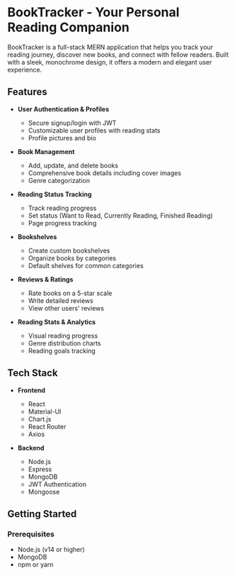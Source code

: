 # BookTracker - Your Personal Reading Companion

BookTracker is a full-stack MERN application that helps you track your reading journey, discover new books, and connect with fellow readers. Built with a sleek, monochrome design, it offers a modern and elegant user experience.

## Features

- **User Authentication & Profiles**
  - Secure signup/login with JWT
  - Customizable user profiles with reading stats
  - Profile pictures and bio

- **Book Management**
  - Add, update, and delete books
  - Comprehensive book details including cover images
  - Genre categorization

- **Reading Status Tracking**
  - Track reading progress
  - Set status (Want to Read, Currently Reading, Finished Reading)
  - Page progress tracking

- **Bookshelves**
  - Create custom bookshelves
  - Organize books by categories
  - Default shelves for common categories

- **Reviews & Ratings**
  - Rate books on a 5-star scale
  - Write detailed reviews
  - View other users' reviews

- **Reading Stats & Analytics**
  - Visual reading progress
  - Genre distribution charts
  - Reading goals tracking

## Tech Stack

- **Frontend**
  - React
  - Material-UI
  - Chart.js
  - React Router
  - Axios

- **Backend**
  - Node.js
  - Express
  - MongoDB
  - JWT Authentication
  - Mongoose

## Getting Started

### Prerequisites

- Node.js (v14 or higher)
- MongoDB
- npm or yarn

